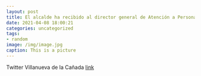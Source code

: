 ```yaml
---
layout: post
title: El alcalde ha recibido al director general de Atención a Personas con Discapacidad de la @ComunidadMadrid, Óscar Álvarez, quien ...
date: 2021-04-08 18:00:21
categories: uncategorized
tags:
- random
image: /img/image.jpg
caption: This is a picture
---
```

Twitter Villanueva de la Cañada [link](https://twitter.com/AytoVDLCanada/status/1380128106183335943)
